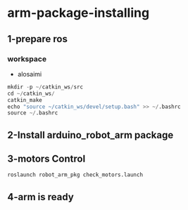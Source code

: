 # arm-package-installing
## 1-prepare ros
### workspace
* alosaimi
~~~python
mkdir -p ~/catkin_ws/src
cd ~/catkin_ws/
catkin_make
echo "source ~/catkin_ws/devel/setup.bash" >> ~/.bashrc
source ~/.bashrc
~~~
## 2-Install arduino_robot_arm package



## 3-motors Control
~~~python
roslaunch robot_arm_pkg check_motors.launch
~~~
## 4-arm is ready
